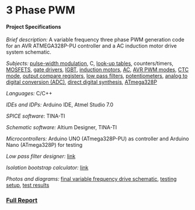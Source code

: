 # 3 Phase PWM

#### Project Specifications

*Brief description:*  A variable frequency three phase PWM generation code for an AVR ATMEGA328P-PU controller and a AC induction motor drive system schematic.

*Subjects:*  [pulse-width modulation](http://www.8051projects.net/wiki/Pulse_Width_Modulation), C, [look-up tables](https://en.wikipedia.org/wiki/Lookup_table), counters/timers, [MOSFETS](http://www.electronics-tutorials.ws/transistor/tran_6.html), [gate drivers](https://en.wikipedia.org/wiki/Gate_driver), [IGBT](http://www.electronics-tutorials.ws/power/insulated-gate-bipolar-transistor.html), [induction motors](https://www.youtube.com/watch?v=HWrNzUCjbkk), [AC](https://www.allaboutcircuits.com/textbook/alternating-current/chpt-1/what-is-alternating-current-ac/), [AVR PWM modes](http://www.avrfreaks.net/forum/tut-c-newbies-guide-avr-pwm-incomplete?page=all), [CTC mode](http://maxembedded.com/2011/07/avr-timers-ctc-mode/), [output compare registers](http://www.ermicro.com/blog/?p=1971), [low pass filters](http://sim.okawa-denshi.jp/en/CRtool.php), [potentiometers](http://www.electronics-tutorials.ws/resistor/potentiometer.html), [analog to digital conversion (ADC)](https://learn.sparkfun.com/tutorials/analog-to-digital-conversion), [direct digital synthesis](https://en.wikipedia.org/wiki/Direct_digital_synthesizer), [ATmega328P](http://www.atmel.com/Images/Atmel-42735-8-bit-AVR-Microcontroller-ATmega328-328P_Datasheet.pdf)

*Languages:* C/C++

*IDEs and IDPs:* Arduino IDE, Atmel Studio 7.0

*SPICE software*: TINA-TI

*Schematic software:* Altium Designer, TINA-TI

*Microcontrollers:* Arduino UNO (ATmega328P-PU) as controller and Arduino Nano (ATmega328P) for testing

*Low pass filter designer:* [link](http://sim.okawa-denshi.jp/en/CRtool.php)

*Isolation bootstrap calculator:* [link](https://www.silabs.com/tools/Pages/bootstrap-calculator.aspx)

*Photos and diagrams:* [final variable frequency drive schematic](https://www.dropbox.com/s/kv2sk5hjf7secxg/finalschematic.pdf?dl=0), [testing setup](https://www.dropbox.com/s/rcwgqrme0zb9l1e/Arduino%20setup.png?dl=0), [test results](https://www.dropbox.com/s/nvv9w14xmfwcpsz/PWM.png?dl=0)

### [Full Report](https://www.dropbox.com/s/0pb9k22h30y418q/Merged%20final%20report.pdf?dl=0)






